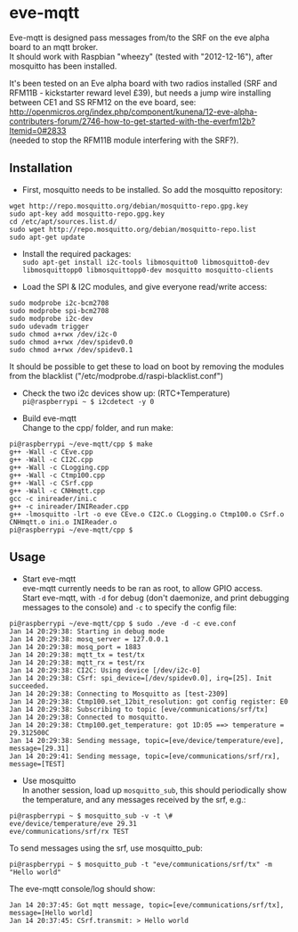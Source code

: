 eve-mqtt   
========   
Eve-mqtt is designed pass messages from/to the SRF on the eve alpha board to an mqtt broker.   
It should work with Raspbian "wheezy" (tested with "2012-12-16"), after mosquitto has been installed.   
   
It's been tested on an Eve alpha board with two radios installed (SRF and RFM11B - kickstarter reward level £39), but needs a jump wire installing between CE1 and SS RFM12 on the eve board, see:   
http://openmicros.org/index.php/component/kunena/12-eve-alpha-contributers-forum/2746-how-to-get-started-with-the-everfm12b?Itemid=0#2833   
(needed to stop the RFM11B module interfering with the SRF?).   
   
Installation   
------------   
* First, mosquitto needs to be installed. So add the mosquitto repository:   
``` 
wget http://repo.mosquitto.org/debian/mosquitto-repo.gpg.key   
sudo apt-key add mosquitto-repo.gpg.key   
cd /etc/apt/sources.list.d/   
sudo wget http://repo.mosquitto.org/debian/mosquitto-repo.list   
sudo apt-get update   
```
   
* Install the required packages:   
`sudo apt-get install i2c-tools libmosquitto0 libmosquitto0-dev libmosquittopp0 libmosquittopp0-dev mosquitto mosquitto-clients`   
   
* Load the SPI & I2C modules, and give everyone read/write access:  
``` 
sudo modprobe i2c-bcm2708   
sudo modprobe spi-bcm2708   
sudo modprobe i2c-dev   
sudo udevadm trigger   
sudo chmod a+rwx /dev/i2c-0   
sudo chmod a+rwx /dev/spidev0.0   
sudo chmod a+rwx /dev/spidev0.1   
```
It should be possible to get these to load on boot by removing the modules from the blacklist ("/etc/modprobe.d/raspi-blacklist.conf")  
   
* Check the two i2c devices show up: (RTC+Temperature)   
`pi@raspberrypi ~ $ i2cdetect -y 0`   
   
* Build eve-mqtt   
Change to the cpp/ folder, and run make:  
```  
pi@raspberrypi ~/eve-mqtt/cpp $ make   
g++ -Wall -c CEve.cpp   
g++ -Wall -c CI2C.cpp   
g++ -Wall -c CLogging.cpp   
g++ -Wall -c Ctmp100.cpp   
g++ -Wall -c CSrf.cpp   
g++ -Wall -c CNHmqtt.cpp   
gcc -c inireader/ini.c   
g++ -c inireader/INIReader.cpp   
g++ -lmosquitto -lrt -o eve CEve.o CI2C.o CLogging.o Ctmp100.o CSrf.o CNHmqtt.o ini.o INIReader.o  
pi@raspberrypi ~/eve-mqtt/cpp $   
```  
  
Usage   
-----   
* Start eve-mqtt   
eve-mqtt currently needs to be ran as root, to allow GPIO access.   
Start eve-mqtt, with `-d` for debug (don't daemonize, and print debugging messages to the console) and `-c` to specify the config file:   
```
pi@raspberrypi ~/eve-mqtt/cpp $ sudo ./eve -d -c eve.conf   
Jan 14 20:29:38: Starting in debug mode   
Jan 14 20:29:38: mosq_server = 127.0.0.1   
Jan 14 20:29:38: mosq_port = 1883   
Jan 14 20:29:38: mqtt_tx = test/tx   
Jan 14 20:29:38: mqtt_rx = test/rx   
Jan 14 20:29:38: CI2C: Using device [/dev/i2c-0]   
Jan 14 20:29:38: CSrf: spi_device=[/dev/spidev0.0], irq=[25]. Init succeeded.   
Jan 14 20:29:38: Connecting to Mosquitto as [test-2309]   
Jan 14 20:29:38: Ctmp100.set_12bit_resolution: got config register: E0   
Jan 14 20:29:38: Subscribing to topic [eve/communications/srf/tx]   
Jan 14 20:29:38: Connected to mosquitto.   
Jan 14 20:29:38: Ctmp100.get_temperature: got 1D:05 ==> temperature = 29.312500C   
Jan 14 20:29:38: Sending message, topic=[eve/device/temperature/eve], message=[29.31]   
Jan 14 20:29:41: Sending message, topic=[eve/communications/srf/rx], message=[TEST]   
```
* Use mosquitto   
In another session, load up `mosquitto_sub`, this should periodically show the temperature, and any messages received by the srf, e.g.:   
``` 
pi@raspberrypi ~ $ mosquitto_sub -v -t \#   
eve/device/temperature/eve 29.31   
eve/communications/srf/rx TEST   
```  
To send messages using the srf, use mosquitto_pub:   
```
pi@raspberrypi ~ $ mosquitto_pub -t "eve/communications/srf/tx" -m "Hello world"  
```  
The eve-mqtt console/log should show:  
```
Jan 14 20:37:45: Got mqtt message, topic=[eve/communications/srf/tx], message=[Hello world]   
Jan 14 20:37:45: CSrf.transmit: > Hello world   
```   
   
